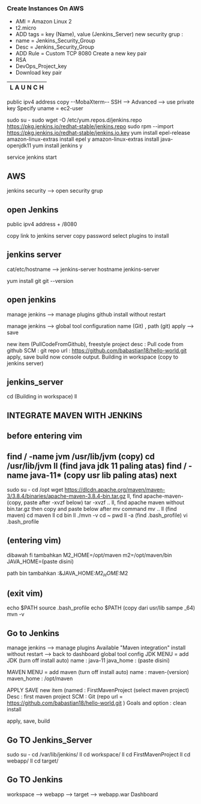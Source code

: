 ### Create Instances On AWS
- AMI      = Amazon Linux 2
- t2.micro
- ADD tags = key (Name), value (Jenkins_Server)
new security grup :
- name     = Jenkins_Security_Group
- Desc     = Jenkins_Security_Group
- ADD Rule = Custom TCP 8080
Create a new key pair
- RSA
- DevOps_Project_key
- Download key pair

| L A U N C H |
|-------------|

public ipv4 address copy
--MobaXterm--
SSH --> Advanced --> use private key
Specify uname = ec2-user

sudo su -
sudo wget -O /etc/yum.repos.d/jenkins.repo https://pkg.jenkins.io/redhat-stable/jenkins.repo
sudo rpm --import https://pkg.jenkins.io/redhat-stable/jenkins.io.key
yum install epel-release
amazon-linux-extras install epel
y
amazon-linux-extras install java-openjdk11
yum install jenkins
y

service jenkins start

AWS 
----     
jenkins security --> open security grup

open Jenkins
------------
public ipv4 address + /8080

copy link to jenkins server
copy password
select plugins to install

jenkins server
--------------
cat/etc/hostname --> jenkins-server
hostname jenkins-server

yum install git
git --version

open jenkins
------------
manage jenkins --> manage plugins
github install without restart

manage jenkins --> global tool configuration
name (Git) , path (git)
apply --> save

new item (PullCodeFromGithub), freestyle project
desc      : Pull code from github
SCM       : git
repo url  : https://github.com/babastian18/hello-world.git
apply, save
build now
console output. Building in workspace (copy to jenkins server)

jenkins_server
--------------
cd (Building in workspace)
ll

INTEGRATE MAVEN WITH JENKINS
----------------------------
before entering vim
------------------
find / -name jvm
/usr/lib/jvm (copy)
cd /usr/lib/jvm
ll (find java jdk 11 paling atas)
find / -name java-11*
(copy usr lib paling atas)
next
----
sudo su - 
cd /opt
wget https://dlcdn.apache.org/maven/maven-3/3.8.4/binaries/apache-maven-3.8.4-bin.tar.gz
ll, find apache-maven-(copy, paste after -xvzf below)
tar -xvzf ..
ll, find apache maven without bin.tar.gz then copy and paste below after mv command
mv ..
ll (find maven)
cd maven
ll
cd bin
ll
./mvn -v
cd ~
pwd
ll -a (find .bash_profile)
vi .bash_profile

(entering vim)
--------------
dibawah fi tambahkan
M2_HOME=/opt/maven
m2=/opt/maven/bin
JAVA_HOME=(paste disini)

path bin tambahkan
:&JAVA_HOME:$M2_HOME:$M2

(exit vim)
--------

echo $PATH
source .bash_profile
echo $PATH
(copy dari usr/lib sampe _64)
mvn -v

Go to Jenkins
-------------
manage jenkins --> manage plugins
Available
"Maven integration"
install without restart
--> back to dashboard
global tool config
JDK MENU = add JDK (turn off install auto)
  name      : java-11
  java_home : (paste disini)

MAVEN MENU = add maven (turn off install auto)
  name        : maven-(version)
  maven_home  : /opt/maven

APPLY SAVE
new item (named : FirstMavenProject (select maven project)
Desc  : first maven project
SCM   : Git (repo url = https://github.com/babastian18/hello-world.git )
Goals and option  : clean install

apply, save, build

Go TO Jenkins_Server
--------------------
sudo su - 
cd /var/lib/jenkins/
ll
cd workspace/
ll
cd FirstMavenProject
ll
cd webapp/
ll
cd target/

Go TO Jenkins
-------------
workspace --> webapp --> target --> webapp.war
Dashboard








